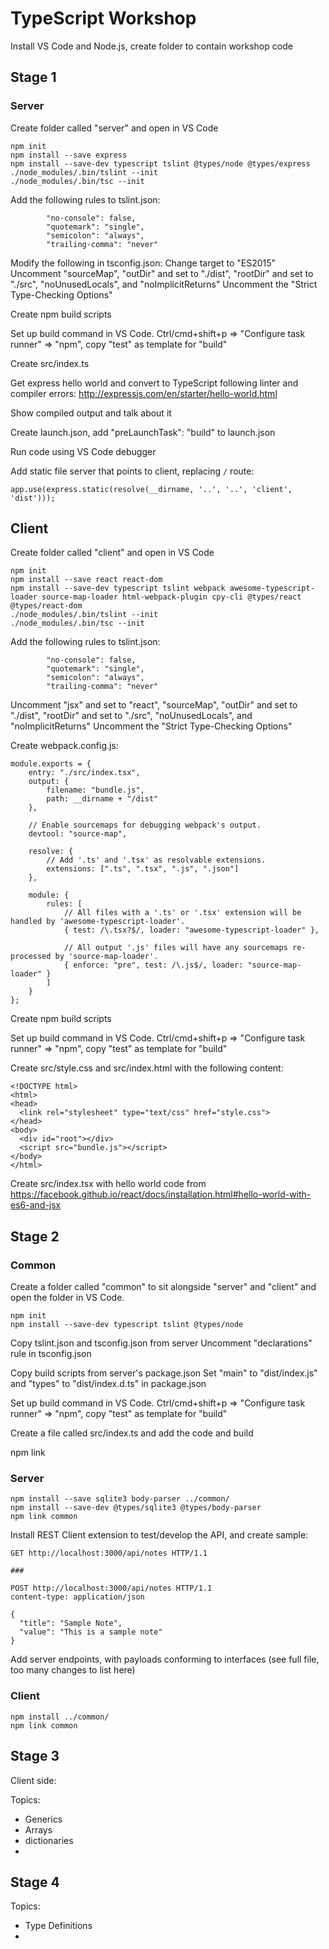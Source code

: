 # TypeScript Workshop

Install VS Code and Node.js, create folder to contain workshop code

## Stage 1

### Server

Create folder called "server" and open in VS Code

```
npm init
npm install --save express
npm install --save-dev typescript tslint @types/node @types/express
./node_modules/.bin/tslint --init
./node_modules/.bin/tsc --init
```

Add the following rules to tslint.json:
```
        "no-console": false,
        "quotemark": "single",
        "semicolon": "always",
        "trailing-comma": "never"
```

Modify the following in tsconfig.json:
Change target to "ES2015"
Uncomment "sourceMap", "outDir" and set to "./dist", "rootDir" and set to "./src", "noUnusedLocals", and "noImplicitReturns"
Uncomment the "Strict Type-Checking Options"

Create npm build scripts

Set up build command in VS Code. Ctrl/cmd+shift+p => "Configure task runner" => "npm", copy "test" as template for "build"

Create src/index.ts

Get express hello world and convert to TypeScript following linter and compiler errors: http://expressjs.com/en/starter/hello-world.html

Show compiled output and talk about it

Create launch.json, add "preLaunchTask": "build" to launch.json

Run code using VS Code debugger

Add static file server that points to client, replacing `/` route:

```
app.use(express.static(resolve(__dirname, '..', '..', 'client', 'dist')));
```

## Client

Create folder called "client" and open in VS Code

```
npm init
npm install --save react react-dom
npm install --save-dev typescript tslint webpack awesome-typescript-loader source-map-loader html-webpack-plugin cpy-cli @types/react @types/react-dom
./node_modules/.bin/tslint --init
./node_modules/.bin/tsc --init
```

Add the following rules to tslint.json:
```
        "no-console": false,
        "quotemark": "single",
        "semicolon": "always",
        "trailing-comma": "never"
```

Uncomment "jsx" and set to "react", "sourceMap", "outDir" and set to "./dist", "rootDir" and set to "./src", "noUnusedLocals", and "noImplicitReturns"
Uncomment the "Strict Type-Checking Options"

Create webpack.config.js:

```
module.exports = {
    entry: "./src/index.tsx",
    output: {
        filename: "bundle.js",
        path: __dirname + "/dist"
    },

    // Enable sourcemaps for debugging webpack's output.
    devtool: "source-map",

    resolve: {
        // Add '.ts' and '.tsx' as resolvable extensions.
        extensions: [".ts", ".tsx", ".js", ".json"]
    },

    module: {
        rules: [
            // All files with a '.ts' or '.tsx' extension will be handled by 'awesome-typescript-loader'.
            { test: /\.tsx?$/, loader: "awesome-typescript-loader" },

            // All output '.js' files will have any sourcemaps re-processed by 'source-map-loader'.
            { enforce: "pre", test: /\.js$/, loader: "source-map-loader" }
        ]
    }
};
```

Create npm build scripts

Set up build command in VS Code. Ctrl/cmd+shift+p => "Configure task runner" => "npm", copy "test" as template for "build"

Create src/style.css and src/index.html with the following content:

```
<!DOCTYPE html>
<html>
<head>
  <link rel="stylesheet" type="text/css" href="style.css">
</head>
<body>
  <div id="root"></div>
  <script src="bundle.js"></script>
</body>
</html>
```

Create src/index.tsx with hello world code from https://facebook.github.io/react/docs/installation.html#hello-world-with-es6-and-jsx

## Stage 2

### Common

Create a folder called "common" to sit alongside "server" and "client" and open the folder in VS Code.

```
npm init
npm install --save-dev typescript tslint @types/node
```

Copy tslint.json and tsconfig.json from server
Uncomment "declarations" rule in tsconfig.json

Copy build scripts from server's package.json
Set "main" to "dist/index.js" and "types" to "dist/index.d.ts" in package.json

Set up build command in VS Code. Ctrl/cmd+shift+p => "Configure task runner" => "npm", copy "test" as template for "build"

Create a file called src/index.ts and add the code and build

npm link

### Server

```
npm install --save sqlite3 body-parser ../common/
npm install --save-dev @types/sqlite3 @types/body-parser
npm link common
```

Install REST Client extension to test/develop the API, and create sample:

```
GET http://localhost:3000/api/notes HTTP/1.1

###

POST http://localhost:3000/api/notes HTTP/1.1
content-type: application/json

{
  "title": "Sample Note",
  "value": "This is a sample note"
}
```

Add server endpoints, with payloads conforming to interfaces (see full file, too many changes to list here)

### Client

```
npm install ../common/
npm link common
```

## Stage 3

Client side:

Topics:
- Generics
- Arrays
- dictionaries
-

## Stage 4

Topics:
- Type Definitions
-
